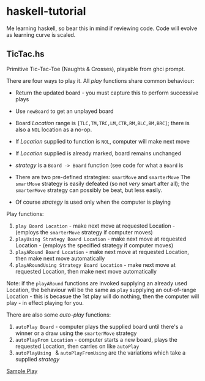 # haskell-tutorial
Me learning haskell, so bear this in mind if reviewing code.  Code will evolve as learning curve is scaled.

## TicTac.hs
Primitive Tic-Tac-Toe (Naughts & Crosses), playable from ghci prompt.

There are four ways to play it.  All *play* functions share common behaviour:

* Return the updated board - you must capture this to perform successive plays
* Use `newBoard` to get an unplayed board
* Board *Location* range is `[TLC,TM,TRC,LM,CTR,RM,BLC,BM,BRC]`; there is also a `NOL` location as a no-op.
* If *Location* supplied to function is `NOL`, computer will make next move
* If *Location* supplied is already marked, board remains unchanged
* *strategy* is a `Board -> Board` function (see code for what a `Board` is
* There are two pre-defined strategies: `smartMove` and `smarterMove` The `smartMove` strategy is easily defeated (so not *very* smart after all); the `smarterMove` strategy can possibly be beat, but less easily. 

* Of course *strategy* is used only when the computer is playing

Play functions:

1. `play Board Location`  - make next move at requested Location - (employs the `smarterMove` strategy if computer moves)
2. `playUsing Strategy Board Location` - make next move at requested Location - (employs the specified strategy if computer moves)
3. `playARound Board Location`  - make next move at requested Location, then make next move automatically 
4. `playARoundUsing Strategy Board Location` - make next move at requested Location, then make next move automatically

Note: if the `playARound` functions are invoked supplying an already used Location, the behaviour will be the same as `play` supplying an out-of-range Location - this is becasue the 1st play will do nothing, then the computer will play - in effect playing for you. 


There are also some *auto-play* functions:

1. `autoPlay Board` - computer plays the supplied board until there's a winner or a draw using the `smarterMove` strategy
2. `autoPlayFrom Location` - computer starts a new board, plays the requested Location, then carries on like `autoPlay`
3. `autoPlayUsing ` & `autoPlayFromUsing` are the variations which take a supplied *strategy* 



[Sample Play](SAMPLEGAME.md)